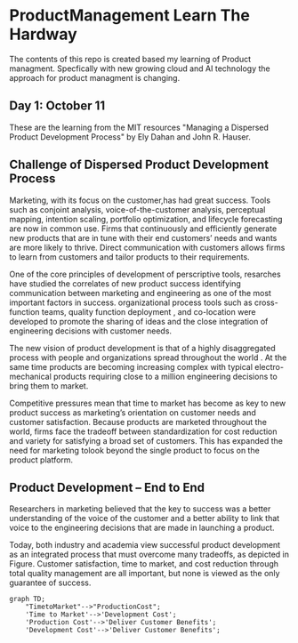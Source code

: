 # ProductManagement Learn The Hardway

The contents of this repo is created based my learning of Product managment.
Specfically with new growing cloud and AI technology the approach for product managment is changing.

## Day 1: October 11

These are the learning from the MIT resources "Managing a Dispersed Product Development Process" by Ely Dahan and John R. Hauser.

## Challenge of Dispersed Product Development Process

Marketing, with its focus on the customer,has had great success. Tools such as conjoint analysis, voice-of-the-customer analysis,
perceptual mapping, intention scaling, portfolio optimization, and lifecycle forecasting are now in common use. Firms that continuously 
and efficiently generate new products that are in tune with their end customers’ needs and wants
are more likely to thrive. 
Direct communication with customers allows firms to learn from customers and tailor products to their requirements.

One of the core principles of development of perscriptive tools, resarches have studied the correlates of new product success identifying
communication between marketing and engineering as one of the most important factors in success. organizational process tools such as 
cross-function teams, quality function deployment , and co-location were developed to promote the sharing of ideas and the close integration
of engineering decisions with customer needs.

The new vision of product development is that of a highly disaggregated process with people and organizations spread throughout the world
. At the same time products are becoming increasing complex with typical electro-mechanical products requiring close to a million engineering 
decisions to bring them to market.

Competitive pressures mean that time to market has become as key to new product success as marketing’s orientation on customer needs and
customer satisfaction. Because products are marketed throughout the world, firms face the tradeoff between standardization for cost reduction and
variety for satisfying a broad set of customers. This has expanded the need for marketing tolook beyond the single product to focus on the
product platform.

## Product Development – End to End

Researchers in marketing believed that the key to success was a better understanding of the voice of the customer and a better ability to 
link that voice to the engineering decisions that are made in launching a product.

Today, both industry and academia view successful product development as an integrated process that must overcome many
tradeoffs, as depicted in Figure. Customer satisfaction, time to market, and cost reduction through total quality management are all
important, but none is viewed as the only guarantee of success.


```mermaid
graph TD;
    "TimetoMarket"-->"ProductionCost";
    'Time to Market'-->'Development Cost';
    'Production Cost'-->'Deliver Customer Benefits';
    'Development Cost'-->'Deliver Customer Benefits';
```
